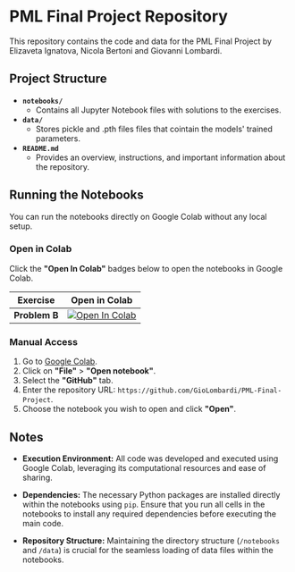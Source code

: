 # PML Final Project Repository

This repository contains the code and data for the PML Final Project by Elizaveta Ignatova, Nicola Bertoni and Giovanni Lombardi.

## Project Structure

- **`notebooks/`**
  - Contains all Jupyter Notebook files with solutions to the exercises.
- **`data/`**
  - Stores pickle and .pth files files that cointain the models' trained parameters.
- **`README.md`**
  - Provides an overview, instructions, and important information about the repository.

## Running the Notebooks

You can run the notebooks directly on Google Colab without any local setup.

### **Open in Colab**

Click the **"Open In Colab"** badges below to open the notebooks in Google Colab.

| Exercise | Open in Colab |
|----------|----------|
| **Problem B** | [![Open In Colab](https://colab.research.google.com/assets/colab-badge.svg)](https://colab.research.google.com/github/GioLombardi/PML-Final-Project/blob/main/notebooks/Problem_B.ipynb) |


### **Manual Access**

1. Go to [Google Colab](https://colab.research.google.com/).
2. Click on **"File"** > **"Open notebook"**.
3. Select the **"GitHub"** tab.
4. Enter the repository URL: `https://github.com/GioLombardi/PML-Final-Project`.
5. Choose the notebook you wish to open and click **"Open"**.

## Notes

- **Execution Environment:** All code was developed and executed using Google Colab, leveraging its computational resources and ease of sharing.

- **Dependencies:** The necessary Python packages are installed directly within the notebooks using `pip`. Ensure that you run all cells in the notebooks to install any required dependencies before executing the main code.

- **Repository Structure:** Maintaining the directory structure (`/notebooks` and `/data`) is crucial for the seamless loading of data files within the notebooks.
